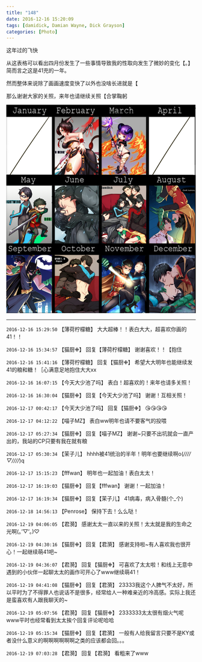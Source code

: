 ```yaml
---
title: "148"
date: 2016-12-16 15:20:09
tags: [damidick, Damian Wayne, Dick Grayson]
categories: [Photo]
---
```


<p>这年过的飞快</p> 
<p>从这表格可以看出四月份发生了一些事情导致我的性取向发生了微妙的变化【。】简而言之这是41充的一年。</p> 
<p>然而整体来说除了画画速度变快了以外也没啥长进就是【<br /></p> 
<p>那么谢谢大家的关照，来年也请继续关照【合掌鞠躬</p>

![](https://raw.githubusercontent.com/alicewish/meowchain247/master/img_cVZNdzJtQk9JV2NmSVh5c0RFdnpaMkZZeXVXQ3lneDk5MlRmeEN3eCtiTlM0K0o2MjNVUGNRPT0.jpg)

---

`2016-12-16 15:29:50` 【薄荷柠檬糖】 大大超棒！！表白大大，超喜欢你画的41！！

`2016-12-16 15:34:57` 【猫厨✙】 回复【薄荷柠檬糖】 谢谢喜欢！！【抱住

`2016-12-16 15:41:16` 【薄荷柠檬糖】 回复【猫厨✙】 希望大大明年也能继续发41的粮和糖！［心满意足地抱住大大xx

`2016-12-16 16:07:15` 【今天大少池了吗】 表白！超喜欢的！来年也请多关照！

`2016-12-16 16:30:04` 【猫厨✙】 回复【今天大少池了吗】 谢谢！互相关照！

`2016-12-17 00:42:17` 【今天大少池了吗】 回复【猫厨✙】 😘😘😘😘

`2016-12-17 04:12:22` 【喵子MZ】 表白ww明年也请不要客气的投喂

`2016-12-17 05:27:34` 【猫厨✙】 回复【喵子MZ】 谢谢~只要不出坑就会一直产出的，我站的CP只要有我在就有粮

`2016-12-17 05:30:34` 【茉子儿】 hhhh被41统治的半年！明年也要继续啊o(*////▽////*)q

`2016-12-17 15:15:23` 【fffwan】 明年也一起加油！表白太太！

`2016-12-17 16:19:03` 【猫厨✙】 回复【fffwan】 谢谢！一起加油！

`2016-12-17 16:19:34` 【猫厨✙】 回复【茉子儿】 41病毒，病入骨髓(个\_个)

`2016-12-18 14:56:13` 【Penrose】 保持下去！么么哒！

`2016-12-19 04:06:05` 【君漪】 感谢太太一直以来的关照！太太就是我的生命之光啊(。’▽’。)♡

`2016-12-19 04:30:16` 【猫厨✙】 回复【君漪】 感谢支持啦~有人喜欢我也很开心！一起继续萌41吧~

`2016-12-19 04:36:07` 【君漪】 回复【猫厨✙】 可喜欢了太太啦！和线上无意中遇到的小伙伴一起聊太太的画作可开心了www继续萌41！

`2016-12-19 04:41:08` 【猫厨✙】 回复【君漪】 23333我这个人脾气不太好，所以平时为了不得罪人也说话不是很多，经常给人一种难亲近的冷高感。实际上我还是蛮喜欢有人跟我聊天的~

`2016-12-19 05:07:56` 【君漪】 回复【猫厨✙】 2333333太太很有烟火气呢www平时也经常看到太太挨个回复评论呢哈哈

`2016-12-19 05:15:34` 【猫厨✙】 回复【君漪】 一般有人给我留言只要不是KY或者没什么意义的啊啊啊啊啊啊之类的应该都会回。。。

`2016-12-19 07:03:28` 【君漪】 回复【君漪】 看粗来了www
